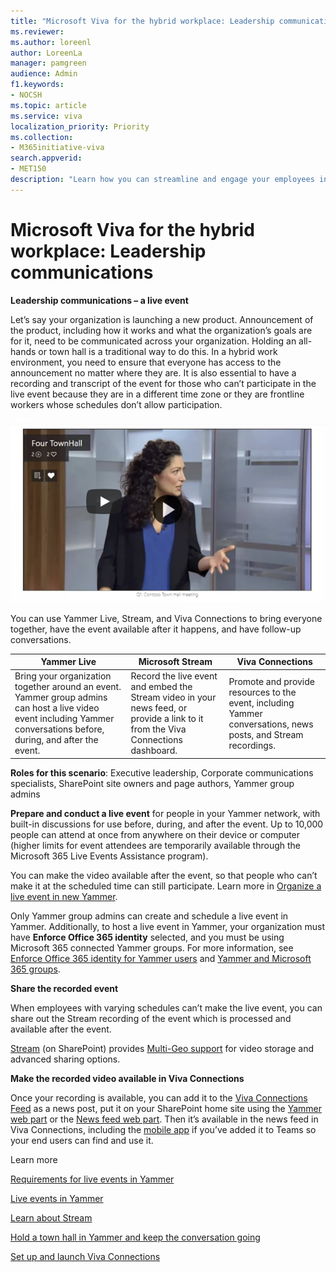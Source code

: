 ```yaml
---
title: "Microsoft Viva for the hybrid workplace: Leadership communications"
ms.reviewer: 
ms.author: loreenl
author: LoreenLa
manager: pamgreen
audience: Admin
f1.keywords:
- NOCSH
ms.topic: article
ms.service: viva
localization_priority: Priority
ms.collection:  
- M365initiative-viva
search.appverid:
- MET150
description: "Learn how you can streamline and engage your employees in a hybrid workplace with Microsoft Viva."
---
```


# Microsoft Viva for the hybrid workplace: Leadership communications

**Leadership communications – a live event**

Let’s say your organization is launching a new product. Announcement of the product, including how it works and what the organization’s goals are for it, need to be communicated across your organization. Holding an all-hands or town hall is a traditional way to do this. In a hybrid work environment, you need to ensure that everyone has access to the announcement no matter where they are. It is also essential to have a recording and transcript of the event for those who can’t participate in the live event because they are in a different time zone or they are frontline workers whose schedules don’t allow participation.

![Video screenshot for leadership presentation](../media/leader-town-hall.png)

You can use Yammer Live, Stream, and Viva Connections to bring everyone together, have the event available after it happens, and have follow-up conversations.

| Yammer Live | Microsoft Stream | Viva Connections  
---|---|---|
 Bring your organization together around an event. Yammer group admins can host a live video event including Yammer conversations before, during, and after the event. | Record the live event and embed the Stream video in your news feed, or provide a link to it from the Viva Connections dashboard. | Promote and provide resources to the event, including Yammer conversations, news posts, and Stream recordings. | 

**Roles for this scenario**: Executive leadership, Corporate communications specialists, SharePoint site owners and page authors, Yammer group admins 

**Prepare and conduct a live event** for people in your Yammer network, with built-in discussions for use before, during, and after the event. Up to 10,000 people can attend at once from anywhere on their device or computer (higher limits for event attendees are temporarily available through the Microsoft 365 Live Events Assistance program). 

You can make the video available after the event, so that people who can’t make it at the scheduled time can still participate. Learn more in [Organize a live event in new Yammer](https://support.microsoft.com/office/organize-a-live-event-in-new-yammer-7338782a-4f0b-4fd0-a6c3-33625906ead1).

Only Yammer group admins can create and schedule a live event in Yammer. Additionally, to host a live event in Yammer, your organization must have **Enforce Office 365 identity** selected, and you must be using Microsoft 365 connected Yammer groups. For more information, see [Enforce Office 365 identity for Yammer users](/yammer/configure-your-yammer-network/enforce-office-365-identity) and [Yammer and Microsoft 365 groups](/yammer/manage-yammer-groups/yammer-and-office-365-groups).

**Share the recorded event**

 When employees with varying schedules can’t make the live event, you can share out the Stream recording of the event which is processed and available after the event. 

[Stream](/stream/portal-get-started) (on SharePoint) provides [Multi-Geo support](/microsoft-365/enterprise/administering-a-multi-geo-environment) for video storage and advanced sharing options.


**Make the recorded video available in Viva Connections**

 Once your recording is available, you can add it to the [Viva Connections Feed](/viva/connections/video-news-links) as a news post, put it on your SharePoint home site using the [Yammer web part](https://support.microsoft.com/office/use-a-yammer-web-part-in-sharepoint-online-a53cfa0c-3d09-42c8-a286-1038a81c59da) or the [News feed web part](/yammer/integrate-yammer-with-other-apps/yammer-and-newsfeed). Then it’s available in the news feed in Viva Connections, including the [mobile app](/viva/connections/add-viva-connections-app) if you’ve added it to Teams so your end users can find and use it.

Learn more

[Requirements for live events in Yammer](/yammer/manage-yammer-groups/yammer-live-events#yammer-network-and-group-requirements)

[Live events in Yammer](/yammer/manage-yammer-groups/yammer-live-events) 

[Learn about Stream](/stream/streamnew/start)

[Hold a town hall in Yammer and keep the conversation going](/sharepoint/hold-town-hall-using-yammer)

[Set up and launch Viva Connections](/viva/connections/guide-to-setting-up-viva-connections)



